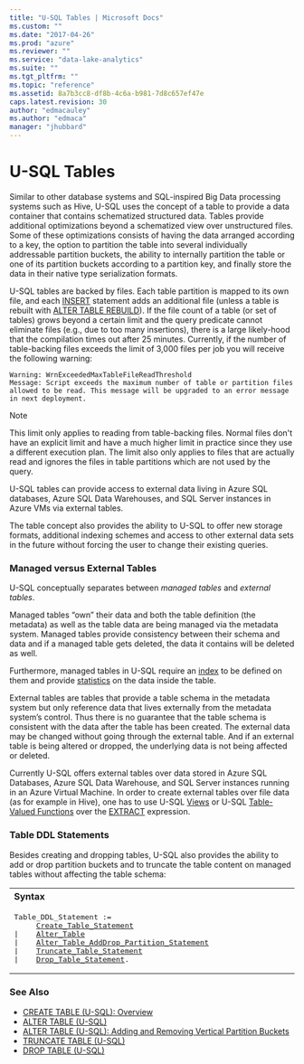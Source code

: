 ```yaml
---
title: "U-SQL Tables | Microsoft Docs"
ms.custom: ""
ms.date: "2017-04-26"
ms.prod: "azure"
ms.reviewer: ""
ms.service: "data-lake-analytics"
ms.suite: ""
ms.tgt_pltfrm: ""
ms.topic: "reference"
ms.assetid: 8a7b3cc8-df8b-4c6a-b981-7d8c657ef47e
caps.latest.revision: 30
author: "edmacauley"
ms.author: "edmaca"
manager: "jhubbard"
---
```

# U-SQL Tables
Similar to other database systems and SQL-inspired Big Data processing systems such as Hive, U-SQL uses the concept of a table to provide a data container that contains schematized structured data. Tables provide additional optimizations beyond a schematized view over unstructured files. Some of these optimizations consists of having the data arranged according to a key, the option to partition the table into several individually addressable partition buckets, the ability to internally partition the table or one of its partition buckets according to a partition key, and finally store the data in their native type serialization formats.   

U-SQL tables are backed by files. Each table partition is mapped to its own file, and each [INSERT](../u-sql/insert-u-sql.md) statement adds an additional file (unless a table is rebuilt with [ALTER TABLE REBUILD](../u-sql/alter-table-u-sql.md)).  If the file count of a table (or set of tables) grows beyond a certain limit and the query predicate cannot eliminate files (e.g., due to too many insertions), there is a large likely-hood that the compilation times out after 25 minutes.  Currently, if the number of table-backing files exceeds the limit of 3,000 files per job you will receive the following warning:

```   
Warning: WrnExceededMaxTableFileReadThreshold  
Message: Script exceeds the maximum number of table or partition files allowed to be read. This message will be upgraded to an error message in next deployment.
```
> [!NOTE]
> This limit only applies to reading from table-backing files. Normal files don't have an explicit limit and have a much higher limit in practice since they use a different execution plan. The limit also only applies to files that are actually read and ignores the files in table partitions which are not used by the query.
  
U-SQL tables can provide access to external data living in Azure SQL databases, Azure SQL Data Warehouses, and SQL Server instances in Azure VMs via external tables.  
  
The table concept also provides the ability to U-SQL to offer new storage formats, additional indexing schemes and access to other external data sets in the future without forcing the user to change their existing queries.  
  
### Managed versus External Tables <a name="man_ext_tabls"></a>   
U-SQL conceptually separates between *managed tables* and *external tables*.  
  
Managed tables “own” their data and both the table definition (the metadata) as well as the table data are being managed via the metadata system. Managed tables provide consistency between their schema and data and if a managed table gets deleted, the data it contains will be deleted as well.  
  
Furthermore, managed tables in U-SQL require an [index](../u-sql/u-sql-indexes.md) to be defined on them and provide [statistics](../u-sql/u-sql-statistics.md) on the data inside the table.  
  
External tables are tables that provide a table schema in the metadata system but only reference data that lives externally from the metadata system’s control. Thus there is no guarantee that the table schema is consistent with the data after the table has been created. The external data may be changed without going through the external table. And if an external table is being altered or dropped, the underlying data is not being affected or deleted.  
  
Currently U-SQL offers external tables over data stored in Azure SQL Databases, Azure SQL Data Warehouse, and SQL Server instances running in an Azure Virtual Machine. In order to create external tables over file data (as for example in Hive), one has to use U-SQL [Views](../u-sql/u-sql-views.md) or U-SQL [Table-Valued Functions](../u-sql/u-sql-functions.md) over the [EXTRACT](../u-sql/extract-expression-u-sql.md) expression.  
  
### Table DDL Statements    
Besides creating and dropping tables, U-SQL also provides the ability to add or drop partition buckets and to truncate the table content on managed tables without affecting the table schema:  

<table><th align="left">Syntax</th><tr><td><pre>
Table_DDL_Statement :=                                                                                   
     <a href="create-table-u-sql-overview.md">Create_Table_Statement</a>  
|    <a href="alter-table-u-sql.md">Alter_Table</a>    
|    <a href="alter-table-u-sql-adding-and-removing-vertical-partition-buckets.md">Alter_Table_AddDrop_Partition_Statement</a>  
|    <a href="truncate-table-u-sql.md">Truncate_Table_Statement</a>
|    <a href="drop-table-u-sql.md">Drop_Table_Statement</a>.
</pre></td></tr></table>
  
### See Also  
* [CREATE TABLE (U-SQL): Overview](../u-sql/create-table-u-sql-overview.md)
* [ALTER TABLE (U-SQL)](../u-sql/alter-table-u-sql.md)
* [ALTER TABLE (U-SQL): Adding and Removing Vertical Partition Buckets](../u-sql/alter-table-u-sql-adding-and-removing-vertical-partition-buckets.md)
* [TRUNCATE TABLE (U-SQL)](../u-sql/truncate-table-u-sql.md)
* [DROP TABLE (U-SQL)](../u-sql/drop-table-u-sql.md)

